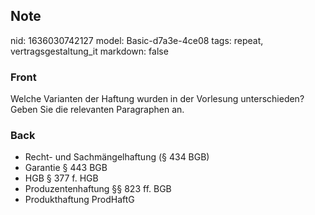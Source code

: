 ## Note
nid: 1636030742127
model: Basic-d7a3e-4ce08
tags: repeat, vertragsgestaltung_it
markdown: false

### Front
Welche Varianten der Haftung wurden in der Vorlesung unterschieden? Geben Sie die relevanten Paragraphen an.

### Back
<ul>
  <li>Recht- und Sachmängelhaftung (§ 434 BGB)
  <li>Garantie § 443 BGB
  <li>HGB § 377 f. HGB
  <li>Produzentenhaftung §§ 823 ff. BGB
  <li>Produkthaftung ProdHaftG
</ul>
